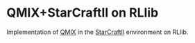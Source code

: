 # QMIX+StarCraftII on RLlib
Implementation of [QMIX](https://arxiv.org/abs/1803.11485) in the [StarCraftII](https://github.com/oxwhirl/smac) environment on RLlib.
